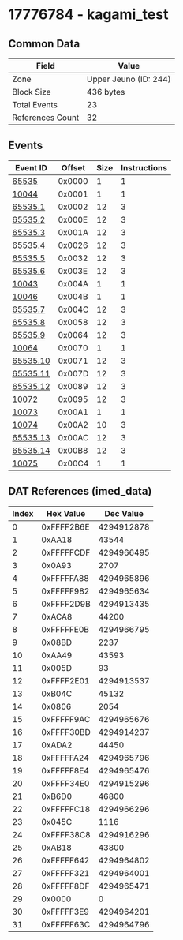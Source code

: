 # 17776784 - kagami_test

## Common Data

| Field            | Value                 |
|------------------|-----------------------|
| Zone             | Upper Jeuno (ID: 244) |
| Block Size       | 436 bytes             |
| Total Events     | 23                    |
| References Count | 32                    |

## Events

| Event ID                  | Offset   |   Size |   Instructions |
|---------------------------|----------|--------|----------------|
| [65535](./65535.md)       | 0x0000   |      1 |              1 |
| [10044](./10044.md)       | 0x0001   |      1 |              1 |
| [65535.1](./65535.1.md)   | 0x0002   |     12 |              3 |
| [65535.2](./65535.2.md)   | 0x000E   |     12 |              3 |
| [65535.3](./65535.3.md)   | 0x001A   |     12 |              3 |
| [65535.4](./65535.4.md)   | 0x0026   |     12 |              3 |
| [65535.5](./65535.5.md)   | 0x0032   |     12 |              3 |
| [65535.6](./65535.6.md)   | 0x003E   |     12 |              3 |
| [10043](./10043.md)       | 0x004A   |      1 |              1 |
| [10046](./10046.md)       | 0x004B   |      1 |              1 |
| [65535.7](./65535.7.md)   | 0x004C   |     12 |              3 |
| [65535.8](./65535.8.md)   | 0x0058   |     12 |              3 |
| [65535.9](./65535.9.md)   | 0x0064   |     12 |              3 |
| [10064](./10064.md)       | 0x0070   |      1 |              1 |
| [65535.10](./65535.10.md) | 0x0071   |     12 |              3 |
| [65535.11](./65535.11.md) | 0x007D   |     12 |              3 |
| [65535.12](./65535.12.md) | 0x0089   |     12 |              3 |
| [10072](./10072.md)       | 0x0095   |     12 |              3 |
| [10073](./10073.md)       | 0x00A1   |      1 |              1 |
| [10074](./10074.md)       | 0x00A2   |     10 |              3 |
| [65535.13](./65535.13.md) | 0x00AC   |     12 |              3 |
| [65535.14](./65535.14.md) | 0x00B8   |     12 |              3 |
| [10075](./10075.md)       | 0x00C4   |      1 |              1 |

## DAT References (imed_data)

|   Index | Hex Value   |   Dec Value |
|---------|-------------|-------------|
|       0 | 0xFFFF2B6E  |  4294912878 |
|       1 | 0xAA18      |       43544 |
|       2 | 0xFFFFFCDF  |  4294966495 |
|       3 | 0x0A93      |        2707 |
|       4 | 0xFFFFFA88  |  4294965896 |
|       5 | 0xFFFFF982  |  4294965634 |
|       6 | 0xFFFF2D9B  |  4294913435 |
|       7 | 0xACA8      |       44200 |
|       8 | 0xFFFFFE0B  |  4294966795 |
|       9 | 0x08BD      |        2237 |
|      10 | 0xAA49      |       43593 |
|      11 | 0x005D      |          93 |
|      12 | 0xFFFF2E01  |  4294913537 |
|      13 | 0xB04C      |       45132 |
|      14 | 0x0806      |        2054 |
|      15 | 0xFFFFF9AC  |  4294965676 |
|      16 | 0xFFFF30BD  |  4294914237 |
|      17 | 0xADA2      |       44450 |
|      18 | 0xFFFFFA24  |  4294965796 |
|      19 | 0xFFFFF8E4  |  4294965476 |
|      20 | 0xFFFF34E0  |  4294915296 |
|      21 | 0xB6D0      |       46800 |
|      22 | 0xFFFFFC18  |  4294966296 |
|      23 | 0x045C      |        1116 |
|      24 | 0xFFFF38C8  |  4294916296 |
|      25 | 0xAB18      |       43800 |
|      26 | 0xFFFFF642  |  4294964802 |
|      27 | 0xFFFFF321  |  4294964001 |
|      28 | 0xFFFFF8DF  |  4294965471 |
|      29 | 0x0000      |           0 |
|      30 | 0xFFFFF3E9  |  4294964201 |
|      31 | 0xFFFFF63C  |  4294964796 |

